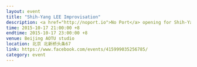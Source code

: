 ```yaml
---
layout: event
title: "Shih-Yang LEE Improvisation"
description: <a href="http://noport.io">No Port</a> opening for Shih-Yang LEE
time: 2015-10-17 21:00:00 +8
endtime: 2015-10-17 23:00:00 +8
venue: Beijing AOTU studio
location: 北京 北新桥头条67
link: https://www.facebook.com/events/415999035256785/
category: event
---
```

